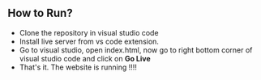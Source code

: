 <h2>
  How to Run?
</h2>
<ul>
  <li>Clone the repository in visual studio code</li>
  <li>
    Install live server from vs code extension.
  </li>
  <li>Go to visual studio, open index.html, now go to right bottom corner of visual studio code and click on <b>Go Live</b></li>
  <li>That's it. The website is running !!!!</li>
</ul>
